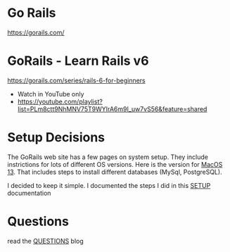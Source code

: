 

# Go Rails
https://gorails.com/


# GoRails - Learn Rails v6
https://gorails.com/series/rails-6-for-beginners
- Watch in YouTube only
- https://youtube.com/playlist?list=PLm8ctt9NhMNV75T9WYIrA6m9I_uw7vS56&feature=shared

# Setup Decisions
The GoRails web site has a few pages on system setup. They include instrictions for lots of different OS versions. Here is the version for [MacOS 13](https://gorails.com/setup/macos/13-ventura). That includes steps to install different databases (MySql, PostgreSQL).

I decided to keep it simple. I documented the steps I did in this [SETUP](./doc/SETUP.md) documentation

# Questions
read the [QUESTIONS](./doc/QUESTIONS.md) blog